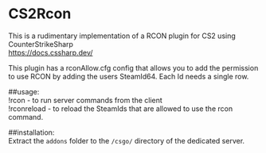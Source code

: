 # CS2Rcon  
  
This is a rudimentary implementation of a RCON plugin for CS2 using CounterStrikeSharp  
<https://docs.cssharp.dev/>
  
This plugin has a rconAllow.cfg config that allows you to add the permission to use RCON by adding the users SteamId64. Each Id needs a single row.
  
##usage:  
!rcon - to run server commands from the client  
!rconreload - to reload the SteamIds that are allowed to use the rcon command.  
  
##installation:  
Extract the `addons` folder to the `/csgo/` directory of the dedicated server.  
